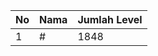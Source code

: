 | No | Nama            | Jumlah Level |
|----|-----------------|--------------|
| 1  | #    |    1848        |

